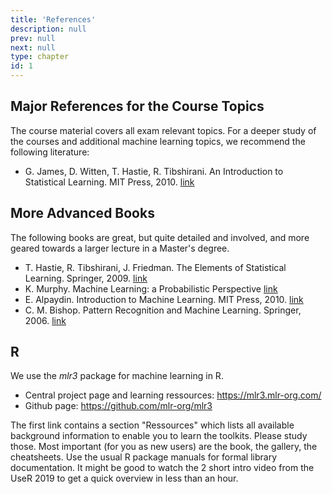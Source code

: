 ```yaml
---
title: 'References'
description: null
prev: null
next: null
type: chapter
id: 1
---
```


<section class="c72e2d57">
<p class="de526628">


## Major References for the Course Topics

The course material covers all exam relevant topics. For a deeper study of the courses and additional machine learning topics, we recommend the following literature:

* G. James, D. Witten, T. Hastie, R. Tibshirani. An Introduction to Statistical Learning. MIT Press, 2010. [link](http://www-bcf.usc.edu/~gareth/ISL/)

## More Advanced Books

The following books are great, but quite detailed and involved, and more geared towards a larger lecture in a Master's degree.

* T. Hastie, R. Tibshirani, J. Friedman. The Elements of Statistical Learning. Springer, 2009. [link](https://web.stanford.edu/~hastie/ElemStatLearn/)
* K. Murphy. Machine Learning: a Probabilistic Perspective [link](https://www.cs.ubc.ca/~murphyk/MLbook/)
* E. Alpaydin. Introduction to Machine Learning. MIT Press, 2010. [link](http://www.cmpe.boun.edu.tr/~ethem/i2ml2e/)
* C. M. Bishop. Pattern Recognition and Machine Learning. Springer, 2006. [link](http://research.microsoft.com/en-us/um/people/cmbishop/prml/)

## R

We use the *mlr3* package for machine learning in R.

* Central project page and learning ressources: https://mlr3.mlr-org.com/
* Github page: https://github.com/mlr-org/mlr3

The first link contains a section "Ressources" which lists all available background information to enable you to learn the toolkits.
Please study those. Most important (for you as new users) are the book, the gallery, the cheatsheets.
Use the usual R package manuals for formal library documentation.
It might be good to watch the 2 short intro video from the UseR 2019 to get a quick overview in less than an hour.


</p>
</section>

